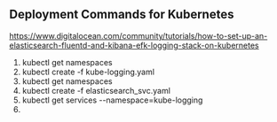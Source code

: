 ## Deployment Commands for Kubernetes
https://www.digitalocean.com/community/tutorials/how-to-set-up-an-elasticsearch-fluentd-and-kibana-efk-logging-stack-on-kubernetes  
1. kubectl get namespaces
2. kubectl create -f kube-logging.yaml
3. kubectl get namespaces
4. kubectl create -f elasticsearch_svc.yaml
5. kubectl get services --namespace=kube-logging
6.
